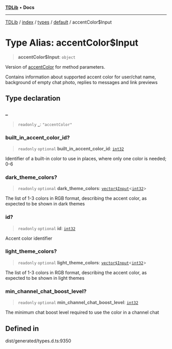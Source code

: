 [**TDLib**](../../../../../../README.md) • **Docs**

***

[TDLib](../../../../../../modules.md) / [index](../../../../../README.md) / [types](../../../README.md) / [default](../README.md) / accentColor$Input

# Type Alias: accentColor$Input

> **accentColor$Input**: `object`

Version of [accentColor](accentColor.md) for method parameters.

Contains information about supported accent color for user/chat name, background of empty chat photo, replies to messages and link previews

## Type declaration

### \_

> `readonly` **\_**: `"accentColor"`

### built\_in\_accent\_color\_id?

> `readonly` `optional` **built\_in\_accent\_color\_id**: [`int32`](int32.md)

Identifier of a built-in color to use in places, where only one color is needed; 0-6

### dark\_theme\_colors?

> `readonly` `optional` **dark\_theme\_colors**: [`vector$Input`](vector$Input.md)\<[`int32`](int32.md)\>

The list of 1-3 colors in RGB format, describing the accent color, as expected to be shown in dark themes

### id?

> `readonly` `optional` **id**: [`int32`](int32.md)

Accent color identifier

### light\_theme\_colors?

> `readonly` `optional` **light\_theme\_colors**: [`vector$Input`](vector$Input.md)\<[`int32`](int32.md)\>

The list of 1-3 colors in RGB format, describing the accent color, as expected to be shown in light themes

### min\_channel\_chat\_boost\_level?

> `readonly` `optional` **min\_channel\_chat\_boost\_level**: [`int32`](int32.md)

The minimum chat boost level required to use the color in a channel chat

## Defined in

dist/generated/types.d.ts:9350
